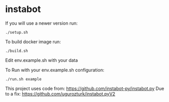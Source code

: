 # instabot

If you will use a newer version run:
```
./setup.sh
```

To build docker image run:
```
./build.sh
```

Edit env.example.sh with your data

To Run with your env.example.sh configuration:
```
./run.sh example
```

This project uses code from:
https://github.com/instabot-py/instabot.py
Due to a fix:
https://github.com/ugurozturk/instabot.pyV2
